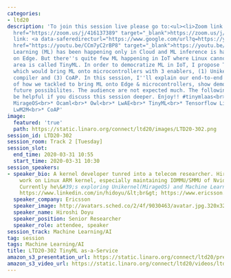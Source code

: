 ```yaml
---
categories:
- ltd20
description: 'To join this session live please go to:<ul><li>Zoom link: <a data-saferedirecturl="https://www.google.com/url?q=https://zoom.us/j/416137389&source=gmail&ust=1585401852554000&usg=AFQjCNEvotXYGsD2CoO6t0tJM8Qu-0cNvQ"
  href="https://zoom.us/j/416137389" target="_blank">https://zoom.us/j/416137389</a><br></li><li>YouTube
  link: <a data-saferedirecturl="https://www.google.com/url?q=https://youtu.be/CCm7yC2rBP8&source=gmail&ust=1585401852554000&usg=AFQjCNFp_x1uyGDxV94OjPicADxi7bEKNQ"
  href="https://youtu.be/CCm7yC2rBP8" target="_blank">https://youtu.be/CCm7yC2rBP8</a><br><br><br></li></ul>Description:<br><br>Machine
  Learning (ML) has been happening only in Cloud and ML inference is happening only
  on Edge. But there''s quite few ML happening in IoT where Linux cannot fit. This
  area is called TinyML. In order to democratize ML in IoT, I propose TinyML as-a-Service,
  which would bring ML onto microcontrollers with 3 enablers, (1) Unikernel, (2) ML
  compiler and (3) CoAP. In this session, I''ll explain our end-to-end experiment
  of how we tackled to bring ML onto Edge & microcontrollers, show demo and also discuss
  future possibilites. The audience are not expected much. The following links may
  be helpful if you discuss this session deeper. Enjoy!! #tinymlaas<br><br>* Unikernel<br>*
  MirageOS<br>* Ocaml<br>* Owl<br>* LwAE<br>* TinyML<br>* Tensorflow Lite for micro<br>*
  LwM2M<br>* CoAP'
image:
  featured: 'true'
  path: https://static.linaro.org/connect/ltd20/images/LTD20-302.png
session_id: LTD20-302
session_room: Track 2 [Tuesday]
session_slot:
  end_time: 2020-03-31 10:55
  start_time: 2020-03-31 10:30
session_speakers:
- speaker_bio: A kernel developer tunred into a telecom researcher. Hiroshi used to
    work on Linux ARM kernel, especially maintaining IOMMU/SMMU of Nvidia Tegra SoC.
    Currently he\&#39;s exploring Unikernel(MirageOS) and Machine Learning for IoT.&lt;br&gt;
    https://www.linkedin.com/in/hidoyu/&lt;br&gt; https://www.ericsson.com/en/blog/contributors/e-h/hiroshi-doyu
  speaker_company: Ericsson
  speaker_image: http://avatars.sched.co/2/4f/9030463/avatar.jpg.320x320px.jpg?7a4
  speaker_name: Hiroshi Doyu
  speaker_position: Senior Researcher
  speaker_role: attendee, speaker
session_track: Machine Learning/AI
tag: session
tags: Machine Learning/AI
title: LTD20-302 TinyML as-a-Service
amazon_s3_presentation_url: https://static.linaro.org/connect/ltd20/presentations/LTD20-302-0.pdf
amazon_s3_video_url: https://static.linaro.org/connect/ltd20/videos/ltd20-302.mp4
---
```


